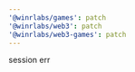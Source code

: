 ```yaml
---
'@winrlabs/games': patch
'@winrlabs/web3': patch
'@winrlabs/web3-games': patch
---
```


session err
